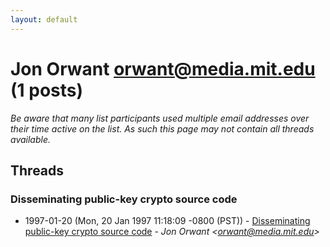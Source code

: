 ```yaml
---
layout: default
---
```


# Jon Orwant <orwant@media.mit.edu> (1 posts)

_Be aware that many list participants used multiple email addresses over their time active on the list. As such this page may not contain all threads available._

## Threads

### Disseminating public-key crypto source code
+ 1997-01-20 (Mon, 20 Jan 1997 11:18:09 -0800 (PST)) - [Disseminating public-key crypto source code](/archive/1997/01/d509ab0be931b53e2b5b39736ca4452427bc5f6dcb4c4b21f79cab8a2165491c) - _Jon Orwant \<orwant@media.mit.edu\>_

